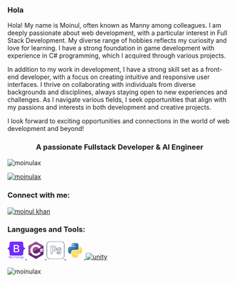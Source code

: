 ### Hola 
Hola! My name is Moinul, often known as Manny among colleagues. I am deeply passionate about web development, with a particular interest in Full Stack Development. My diverse range of hobbies reflects my curiosity and love for learning. I have a strong foundation in game development with experience in C# programming, which I acquired through various projects.

In addition to my work in development, I have a strong skill set as a front-end developer, with a focus on creating intuitive and responsive user interfaces. I thrive on collaborating with individuals from diverse backgrounds and disciplines, always staying open to new experiences and challenges. As I navigate various fields, I seek opportunities that align with my passions and interests in both development and creative projects.

I look forward to exciting opportunities and connections in the world of web development and beyond!


<h3 align="center">A passionate Fullstack Developer & AI Engineer</h3>

<p align="left"> <img src="https://komarev.com/ghpvc/?username=moinulax&label=Profile%20views&color=0e75b6&style=flat" alt="moinulax" /> </p>

<p align="left"> <a href="https://github.com/ryo-ma/github-profile-trophy"><img src="https://github-profile-trophy.vercel.app/?username=moinulax" alt="moinulax" /></a> </p>

<h3 align="left">Connect with me:</h3>
<p align="left">
<a href="https://www.linkedin.com/in/moinul-khan-647535238/" target="blank"><img align="center" src="https://raw.githubusercontent.com/rahuldkjain/github-profile-readme-generator/master/src/images/icons/Social/linked-in-alt.svg" alt="moinul khan" height="30" width="40" /></a>
</p>

<h3 align="left">Languages and Tools:</h3>
<p align="left"> <a href="https://getbootstrap.com" target="_blank" rel="noreferrer"> <img src="https://raw.githubusercontent.com/devicons/devicon/master/icons/bootstrap/bootstrap-plain-wordmark.svg" alt="bootstrap" width="40" height="40"/> </a> <a href="https://www.w3schools.com/cs/" target="_blank" rel="noreferrer"> <img src="https://raw.githubusercontent.com/devicons/devicon/master/icons/csharp/csharp-original.svg" alt="csharp" width="40" height="40"/> </a> <a href="https://www.photoshop.com/en" target="_blank" rel="noreferrer"> <img src="https://raw.githubusercontent.com/devicons/devicon/master/icons/photoshop/photoshop-line.svg" alt="photoshop" width="40" height="40"/> </a> <a href="https://www.python.org" target="_blank" rel="noreferrer"> <img src="https://raw.githubusercontent.com/devicons/devicon/master/icons/python/python-original.svg" alt="python" width="40" height="40"/> </a> <a href="https://unity.com/" target="_blank" rel="noreferrer"> <img src="https://www.vectorlogo.zone/logos/unity3d/unity3d-icon.svg" alt="unity" width="40" height="40"/> </a> </p>

<p><img align="center" src="https://github-readme-stats.vercel.app/api/top-langs?username=moinulax&show_icons=true&locale=en&layout=compact" alt="moinulax" /></p>
